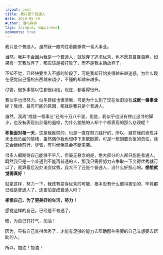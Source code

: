 ```yaml
---
layout: post
title: 我只是个普通人
date: 2020-05-20
Author: 瀑布森林 
tags: [simple, happiness]
comments: true
---
```


我只是个普通人，虽然我一直向往着能够做一番大事业。

当然，我并不会因为我是一个普通人，就放弃了追求优秀，也不愿意自暴自弃，如果有一天我放弃了，那应该是被打败了，而不是我主动放弃了。

不知不觉，已经快要步入不惑的阶段了，可是我却开始变得越来越迷惑，为什么现在感觉自己懂的东西越来越少，不懂的却越来越多。

尽管，很多事情以往都很纠结，现在，都看得很开。

我似乎也很努力，似乎目标也很清晰，可是为什么到了现在依旧没有**成就一番事业**呢？我想，最有可能的原因，那就是我只是个普通人。

虽然，我离“成就一番事业”还有十万八千里，但是，我似乎也没有停止追寻的脚步，也没有表现出丝毫的退缩，为什么接触的人却个个都表现的那么悲观呢？

**积极面对每一天**，这是我推崇的，也是一直在努力践行的，所以，目前我的表现并未出现负面的情绪，虽然偶尔我也想停下来歇歇脚，可是一想到要负担的责任，我又会继续前行，尽管，有时候倦意会不断来袭。

很多人都期待自己能够不平凡，但毫无悬念的是，绝大部分的人都只能是普通人，既然我只是一个普通到不能再普通的人，那我只需要努力去争取一下变得优秀就可以了，就算最后没办法变优秀，我大不了还是个普通人，没什么好担心的。**想想就觉得真好**！

就是这样，努力一下，我还有变得优秀的可能，根本没有什么值得害怕的，毕竟都已经是普通人了，还害怕变成普通人吗？

**相信自己，为了更美好的生活，努力！**

感觉这样的自己，已经是不普通了。

嗯，为自己打打气，加油！

因为，只有自己变得优秀了，才能有足够的能力去帮助那些需要的自己又想要去帮助的人。

所以，加油！加油！
